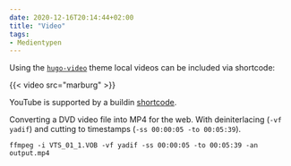 ```yaml
---
date: 2020-12-16T20:14:44+02:00
title: "Video"
tags:
- Medientypen
---
```


Using the [`hugo-video`](https://github.com/martignoni/hugo-video) theme local videos can be included via shortcode:

{{< video src="marburg" >}}

<!--more-->

YouTube is supported by a buildin [shortcode](https://gohugo.io/content-management/shortcodes/#youtube).

Converting a DVD video file into MP4 for the web. With deiniterlacing (`-vf yadif`) and cutting to timestamps (`-ss 00:00:05 -to 00:05:39`).

```
ffmpeg -i VTS_01_1.VOB -vf yadif -ss 00:00:05 -to 00:05:39 -an output.mp4
```
